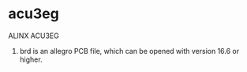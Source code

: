 # acu3eg
ALINX ACU3EG

1. brd is an allegro PCB file, which can be opened with version 16.6 or higher.
